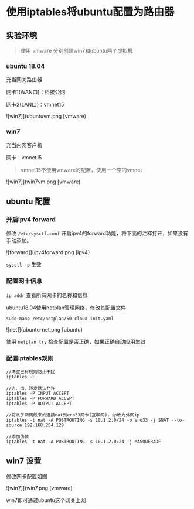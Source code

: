 # 使用iptables将ubuntu配置为路由器


## 实验环境

> 使用 vmware 分别创建win7和ubuntu两个虚拟机

### ubuntu 18.04

充当网关路由器

网卡1(WAN口)：桥接公网

网卡2(LAN口)：vmnet15

![win7]](ubuntuvm.png [vmware)

### win7

充当内网客户机

网卡：vmnet15

> vmnet15不使用vmware的配置，使用一个空的vmnet

![win7]](win7vm.png [vmware)

## ubuntu 配置

### 开启ipv4 forward

修改 `/etc/sysctl.conf` 开启ipv4的forward功能，将下面的注释打开，如果没有手动添加。

![forward]](ipv4forward.png [ipv4)

`sysctl -p` 生效

### 配置网卡信息

`ip addr` 查看所有网卡的名称和信息

ubuntu18.04使用netplan管理网络，修改其配置文件

`sudo nano /etc/netplan/50-cloud-init.yaml`

![net]](ubuntu-net.png [ubuntu)

使用 `netplan try` 检查配置是否正确，如果正确自动应用生效

### 配置iptables规则

```shell
//清空已有规则防止干扰
iptables -F

//进、出、转发默认允许
iptables -P INPUT ACCEPT
iptables -P FORWARD ACCEPT
iptables -P OUTPUT ACCEPT

//将从子网网段来的连接nat到eno33网卡(互联网)，ip改为外网ip
iptables -t nat -A POSTROUTING -s 10.1.2.0/24 -o eno33 -j SNAT --to-source 192.168.254.129

//添加伪装
iptables -t nat -A POSTROUTING -s 10.1.2.0/24 -j MASQUERADE
```

## win7 设置

修改网卡配置如图

![win7]](win7.png [vmware)

win7即可通过ubuntu这个网关上网

